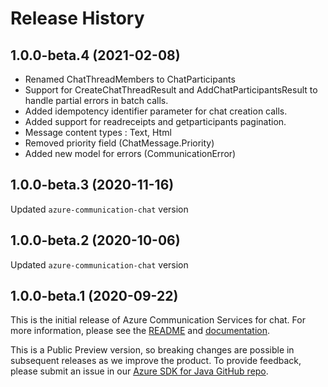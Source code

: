 # Release History

## 1.0.0-beta.4 (2021-02-08)
* Renamed ChatThreadMembers to ChatParticipants
* Support for CreateChatThreadResult and AddChatParticipantsResult to handle partial errors in batch calls.
* Added idempotency identifier parameter for chat creation calls.
* Added support for readreceipts and getparticipants pagination.
* Message content types : Text, Html
* Removed priority field (ChatMessage.Priority)
* Added new model for errors (CommunicationError)


## 1.0.0-beta.3 (2020-11-16)
Updated `azure-communication-chat` version

## 1.0.0-beta.2 (2020-10-06)
Updated `azure-communication-chat` version

## 1.0.0-beta.1 (2020-09-22)
This is the initial release of Azure Communication Services for chat. For more information, please see the [README][read_me] and [documentation][documentation].

This is a Public Preview version, so breaking changes are possible in subsequent releases as we improve the product. To provide feedback, please submit an issue in our [Azure SDK for Java GitHub repo](https://github.com/Azure/azure-sdk-for-java/issues).

<!-- LINKS -->
[read_me]: https://github.com/Azure/azure-sdk-for-java/blob/master/sdk/communication/azure-communication-chat/README.md
[documentation]: https://docs.microsoft.com/azure/communication-services/quickstarts/chat/get-started?pivots=programming-language-java
